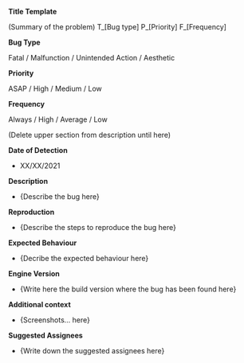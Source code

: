 **Title Template**

(Summary of the problem) T_[Bug type] P_[Priority] F_[Frequency]

**Bug Type**

Fatal / Malfunction / Unintended Action / Aesthetic

**Priority**

ASAP / High / Medium / Low

**Frequency**

Always / High / Average / Low

(Delete upper section from description until here)


**Date of Detection**

- XX/XX/2021

**Description**

- {Describe the bug here}

**Reproduction**

- {Describe the steps to reproduce the bug here}

**Expected Behaviour**

- {Decribe the expected behaviour here}

**Engine Version**

- {Write here the build version where the bug has been found here}

**Additional context**

- {Screenshots... here}

**Suggested Assignees**

- {Write down the suggested assignees here}

